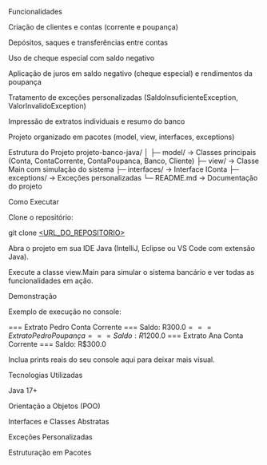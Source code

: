 Funcionalidades

Criação de clientes e contas (corrente e poupança)

Depósitos, saques e transferências entre contas

Uso de cheque especial com saldo negativo

Aplicação de juros em saldo negativo (cheque especial) e rendimentos da poupança

Tratamento de exceções personalizadas (SaldoInsuficienteException, ValorInvalidoException)

Impressão de extratos individuais e resumo do banco

Projeto organizado em pacotes (model, view, interfaces, exceptions)

Estrutura do Projeto
projeto-banco-java/
│
├─ model/          → Classes principais (Conta, ContaCorrente, ContaPoupanca, Banco, Cliente)
├─ view/           → Classe Main com simulação do sistema
├─ interfaces/     → Interface IConta
├─ exceptions/     → Exceções personalizadas
└─ README.md       → Documentação do projeto

Como Executar

Clone o repositório:

git clone [<URL_DO_REPOSITORIO>](https://github.com/PedroMartins-xd/projeto-banco-java)


Abra o projeto em sua IDE Java (IntelliJ, Eclipse ou VS Code com extensão Java).

Execute a classe view.Main para simular o sistema bancário e ver todas as funcionalidades em ação.

Demonstração

Exemplo de execução no console:

=== Extrato Pedro Conta Corrente ===
Saldo: R$300.0
=== Extrato Pedro Poupança ===
Saldo: R$1200.0
=== Extrato Ana Conta Corrente ===
Saldo: R$300.0


Inclua prints reais do seu console aqui para deixar mais visual.

Tecnologias Utilizadas

Java 17+

Orientação a Objetos (POO)

Interfaces e Classes Abstratas

Exceções Personalizadas

Estruturação em Pacotes
